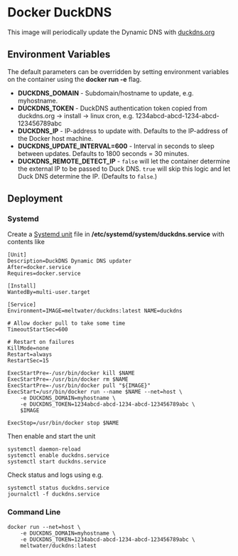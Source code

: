 # Docker DuckDNS
This image will periodically update the Dynamic DNS with [duckdns.org](https://www.duckdns.org/)

## Environment Variables
The default parameters can be overridden by setting environment variables on the container using the **docker run -e** flag.

 * **DUCKDNS_DOMAIN** - Subdomain/hostname to update, e.g. myhostname.
 * **DUCKDNS_TOKEN** - DuckDNS authentication token copied from duckdns.org -> install -> linux cron, e.g. 1234abcd-abcd-1234-abcd-123456789abc
 * **DUCKDNS_IP** - IP-address to update with. Defaults to the IP-address of the Docker host machine.
 * **DUCKDNS_UPDATE_INTERVAL=600** - Interval in seconds to sleep between updates. Defaults to 1800 seconds = 30 minutes.
 * **DUCKDNS_REMOTE_DETECT_IP** - `false` will let the container determine the
   external IP to be passed to Duck DNS. `true` will skip this logic and let
   Duck DNS determine the IP. (Defaults to `false`.)

## Deployment

### Systemd

Create a [Systemd unit](http://www.freedesktop.org/software/systemd/man/systemd.unit.html) file in **/etc/systemd/system/duckdns.service** with contents like

```
[Unit]
Description=DuckDNS Dynamic DNS updater
After=docker.service
Requires=docker.service

[Install]
WantedBy=multi-user.target

[Service]
Environment=IMAGE=meltwater/duckdns:latest NAME=duckdns

# Allow docker pull to take some time
TimeoutStartSec=600

# Restart on failures
KillMode=none
Restart=always
RestartSec=15

ExecStartPre=-/usr/bin/docker kill $NAME
ExecStartPre=-/usr/bin/docker rm $NAME
ExecStartPre=-/usr/bin/docker pull "${IMAGE}"
ExecStart=/usr/bin/docker run --name $NAME --net=host \
	-e DUCKDNS_DOMAIN=myhostname \
	-e DUCKDNS_TOKEN=1234abcd-abcd-1234-abcd-123456789abc \
	$IMAGE

ExecStop=/usr/bin/docker stop $NAME
```

Then enable and start the unit
```
systemctl daemon-reload
systemctl enable duckdns.service
systemctl start duckdns.service
```

Check status and logs using e.g.
```
systemctl status duckdns.service
journalctl -f duckdns.service
```

### Command Line
```
docker run --net=host \
	-e DUCKDNS_DOMAIN=myhostname \
	-e DUCKDNS_TOKEN=1234abcd-abcd-1234-abcd-123456789abc \
    meltwater/duckdns:latest
```
